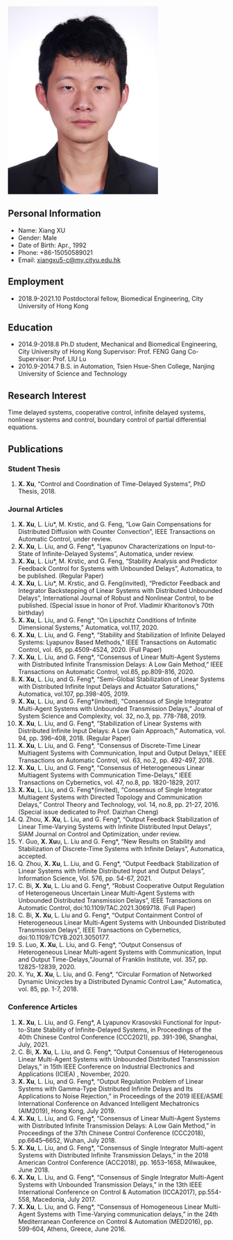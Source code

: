 ![Image](Xu.jpg)

## Personal Information
- Name: Xiang XU
- Gender: Male
- Date of Birth: Apr., 1992
- Phone: +86-15050589021
- Email: xiangxu5-c@my.cityu.edu.hk

## Employment
- 2018.9-2021.10 Postdoctoral fellow, Biomedical Engineering, City University of Hong Kong

## Education
- 2014.9-2018.8 Ph.D student, Mechanical and Biomedical Engineering, City University of Hong Kong 
  Supervisor: Prof. FENG Gang Co-Supervisor: Prof. LIU Lu
- 2010.9-2014.7 B.S. in Automation, Tsien Hsue-Shen College, Nanjing University of Science and Technology

## Research Interest

Time delayed systems, cooperative control, infinite delayed systems, nonlinear systems and control, boundary control of partial differential equations.

## Publications

### Student Thesis
1. **X. Xu**, “Control and Coordination of Time-Delayed Systems”, PhD Thesis, 2018.

### Journal Articles
1. **X. Xu**, L. Liu*, M. Krstic, and G. Feng, “Low Gain Compensations for Distributed Diffusion with Counter Convection”, IEEE Transactions on Automatic Control, under review.
2. **X. Xu**, L. Liu, and G. Feng*, “Lyapunov Characterizations on Input-to-State of Infinite-Delayed Systems”, Automatica, under review.
3. **X. Xu**, L. Liu*, M. Krstic, and G. Feng, “Stability Analysis and Predictor Feedback Control for Systems with Unbounded Delays”, Automatica, to be published. (Regular Paper)
4. **X. Xu**, L. Liu*, M. Krstic, and G. Feng(invited), “Predictor Feedback and Integrator Backstepping of Linear Systems with Distributed Unbounded Delays”, International Journal of Robust and Nonlinear Control, to be published. (Special issue in honor of Prof. Vladimir Kharitonov’s 70th birthday)
5. **X. Xu**, L. Liu, and G. Feng*, “On Lipschitz Conditions of Infinite Dimensional Systems,” Automatica, vol.117, 2020.
6. **X. Xu**, L. Liu, and G. Feng*, “Stability and Stabilization of Infinite Delayed Systems: Lyapunov Based Methods,” IEEE Transactions on Automatic Control, vol. 65, pp.4509-4524, 2020. (Full Paper)
7. **X. Xu**, L. Liu, and G. Feng*, “Consensus of Linear Multi-Agent Systems with Distributed Infinite Transmission Delays: A Low Gain Method,” IEEE Transactions on Automatic Control, vol.65, pp.809-816, 2020.
8. **X. Xu**, L. Liu, and G. Feng*, “Semi-Global Stabilization of Linear Systems with Distributed Infinite Input Delays and Actuator Saturations,” Automatica, vol.107, pp.398-405, 2019.
9. **X. Xu**, L. Liu, and G. Feng*(invited), “Consensus of Single Integrator Multi-Agent Systems with Unbounded Transmission Delays,” Journal of System Science and Complexity, vol. 32, no.3, pp. 778-788, 2019.
10. **X. Xu**, L. Liu, and G. Feng*, “Stabilization of Linear Systems with Distributed Infinite Input Delays: A Low Gain Approach,” Automatica, vol. 94, pp. 396–408, 2018. (Regular Paper)
11. **X. Xu**, L. Liu, and G. Feng*, “Consensus of Discrete-Time Linear Multiagent Systems with Communication, Input and Output Delays,” IEEE Transactions on Automatic Control, vol. 63, no.2, pp. 492-497, 2018.
12. **X. Xu**, L. Liu, and G. Feng*, “Consensus of Heterogeneous Linear Multiagent Systems with Communication Time-Delays,” IEEE Transactions on Cybernetics, vol. 47, no.8, pp. 1820-1829, 2017.
13. **X. Xu**, L. Liu, and G. Feng*(invited), “Consensus of Single Integrator Multiagent Systems with Directed Topology and Communication Delays,” Control Theory and Technology, vol. 14, no.8, pp. 21-27, 2016. (Special issue dedicated to Prof. Daizhan Cheng)
14. Q. Zhou, **X. Xu**, L. Liu, and G. Feng*, “Output Feedback Stabilization of Linear Time-Varying Systems with Infinite Distributed Input Delays”, SIAM Journal on Control and Optimization, under review.
15. Y. Guo, **X. Xu**u, L. Liu and G. Feng*, “New Results on Stability and Stabilization of Discrete-Time Systems with Infinite Delays”, Automatica, accepted.
16. Q. Zhou, **X. Xu**, L. Liu, and G. Feng*, “Output Feedback Stabilization of Linear Systems with Infinite Distributed Input and Output Delays”, Information Science, Vol. 576, pp. 54-67, 2021.
17. C. Bi, **X. Xu**, L. Liu and G. Feng*, “Robust Cooperative Output Regulation of Heterogeneous Uncertain Linear Multi-Agent Systems with Unbounded Distributed Transmission Delays”, IEEE Transactions on Automatic Control, doi:10.1109/TAC.2021.3069718. (Full Paper)
18. C. Bi, **X. Xu**, L. Liu and G. Feng*, “Output Containment Control of Heterogeneous Linear Multi-Agent Systems with Unbounded Distributed Transmission Delays”, IEEE Transactions on Cybernetics, doi:10.1109/TCYB.2021.3050177.
19. S. Luo, **X. Xu**, L. Liu, and G. Feng*, “Output Consensus of Heterogeneous Linear Multi-agent Systems with Communication, Input and Output Time-Delays,”Journal of Franklin Institute, vol. 357, pp. 12825-12839, 2020.
20. X. Yu, **X. Xu**, L. Liu, and G. Feng*, “Circular Formation of Networked Dynamic Unicycles by a Distributed Dynamic Control Law,” Automatica, vol. 85, pp. 1-7, 2018.

### Conference Articles
1. **X. Xu**, L. Liu, and G. Feng*, A Lyapunov Krasovskii Functional for Input-to-State Stability of Infinite-Delayed Systems, in Proceedings of the 40th Chinese Control Conference (CCC2021), pp. 391-396, Shanghai, July, 2021.
2. C. Bi, **X. Xu**, L. Liu, and G. Feng*, “Output Consensus of Heterogeneous Linear Multi-Agent Systems with Unbounded Distributed Transmission Delays,” in 15th IEEE Conference on Industrial Electronics and Applications (ICIEA) , November, 2020.
3. **X. Xu**, L. Liu, and G. Feng*, “Output Regulation Problem of Linear Systems with Gamma-Type Distributed Infinite Delays and Its Applications to Noise Rejection,” in Proceedings of the 2019 IEEE/ASME International Conference on Advanced Intelligent Mechatronics (AIM2019), Hong Kong, July 2019.
4. **X. Xu**, L. Liu, and G. Feng*, “Consensus of Linear Multi-Agent Systems with Distributed Infinite Transmission Delays: A Low Gain Method,” in Proceedings of the 37th Chinese Control Conference (CCC2018), pp.6645–6652, Wuhan, July 2018.
5. **X. Xu**, L. Liu, and G. Feng*, “Consensus of Single Integrator Multi-agent Systems with Distributed Infinite Transmission Delays,” in the 2018 American Control Conference (ACC2018), pp. 1653–1658, Milwaukee, June 2018.
6. **X. Xu**, L. Liu, and G. Feng*, “Consensus of Single Integrator Multi-Agent Systems with Unbounded Transmission Delays,” in the 13th IEEE International Conference on Control & Automation (ICCA2017), pp.554-558, Macedonia, July 2017.
7. **X. Xu**, L. Liu, and G. Feng*, “Consensus of Homogeneous Linear Multi-Agent Systems with Time-Varying communication delays,” in the 24th Mediterranean Conference on Control & Automation (MED2016), pp. 599-604, Athens, Greece, June 2016.
